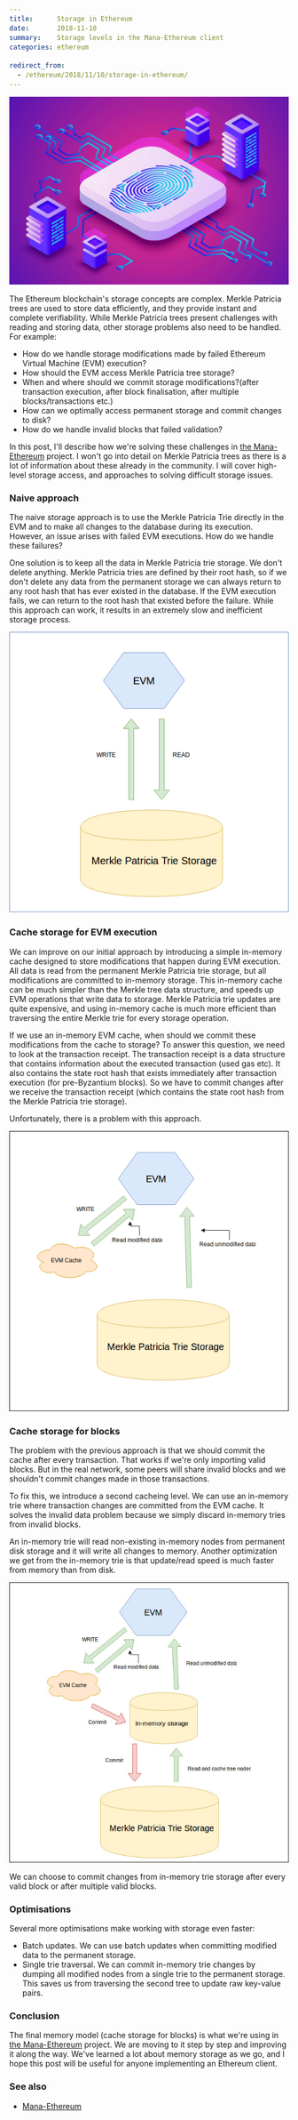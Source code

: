 ```yaml
---
title:      Storage in Ethereum
date:       2018-11-10
summary:    Storage levels in the Mana-Ethereum client
categories: ethereum

redirect_from:
  - /ethereum/2018/11/10/storage-in-ethereum/
---
```


![blockchain-storage](/images/2018-11-10-storage-in-ethereum.jpg)

The Ethereum blockchain's storage concepts are complex. Merkle Patricia trees are used to store data efficiently, and they provide instant and complete verifiability. While Merkle Patricia trees present challenges with reading and storing data, other storage problems also need to be handled. For example:

- How do we handle storage modifications made by failed Ethereum Virtual Machine (EVM) execution?
- How should the EVM access Merkle Patricia tree storage?
- When and where should we commit storage modifications?(after transaction execution, after block finalisation, after multiple blocks/transactions etc.)
- How can we optimally access permanent storage and commit changes to disk?
- How do we handle invalid blocks that failed validation?

In this post, I'll describe how we're solving these challenges in [the Mana-Ethereum](https://github.com/mana-ethereum/mana) project. I won't go into detail on Merkle Patricia trees as there is a lot of information about these already in the community.  I will cover high-level storage access, and approaches to solving difficult storage issues.

### Naive approach

The naive storage approach is to use the Merkle Patricia Trie directly in the EVM and to make all changes to the database during its execution. However, an issue arises with failed EVM executions. How do we handle these failures?

One solution is to keep all the data in Merkle Patricia trie storage. We don't delete anything. Merkle Patricia tries are defined by their root hash, so if we don't delete any data from the permanent storage we can always return to any root hash that has ever existed in the database. If the EVM execution fails, we can return to the root hash that existed before the failure. While this approach can work, it results in an extremely slow and inefficient storage process.

![naive-approach](/images/2018-11-10-naive.png)

### Cache storage for EVM execution

We can improve on our initial approach by introducing a simple in-memory cache designed to store modifications that happen during EVM execution. All data is read from the permanent Merkle Patricia trie storage, but all modifications are committed to in-memory storage. This in-memory cache can be much simpler than the Merkle tree data structure, and speeds up EVM operations that write data to storage. Merkle Patricia trie updates are quite expensive, and using in-memory cache is much more efficient than traversing the entire Merkle trie for every storage operation.

If we use an in-memory EVM cache, when should we commit these modifications from the cache to storage? To answer this question, we need to look at the transaction receipt. The transaction receipt is a data structure that contains information about the executed transaction (used gas etc). It also contains the state root hash that exists immediately after transaction execution (for pre-Byzantium blocks). So we have to commit changes after we receive the transaction receipt (which contains the state root hash from the Merkle Patricia trie storage).

Unfortunately, there is a problem with this approach.

![evm-cache](/images/2018-11-10-evm.png)

### Cache storage for blocks

The problem with the previous approach is that we should commit the cache after every transaction. That works if we're only importing valid blocks. But in the real network, some peers will share invalid blocks and we shouldn't commit changes made in those transactions.

To fix this, we introduce a second cacheing level. We can use an in-memory trie where transaction changes are committed from the EVM cache. It solves the invalid data problem because we simply discard in-memory tries from invalid blocks.

An in-memory trie will read non-existing in-memory nodes from permanent disk storage and it will write all changes to memory. Another optimization we get from the in-memory trie is that update/read speed is much faster from memory than from disk.

![block-cache](/images/2018-11-10-storage.jpg)

We can choose to commit changes from in-memory trie storage after every valid block or after multiple valid blocks.

### Optimisations

Several more optimisations make working with storage even faster:

- Batch updates. We can use batch updates when committing modified data to the permanent storage.
- Single trie traversal. We can commit in-memory trie changes by dumping all modified nodes from a single trie to the permanent storage. This saves us from traversing the second tree to update raw key-value pairs.

### Conclusion

The final memory model (cache storage for blocks) is what we're using in [the Mana-Ethereum](https://github.com/mana-ethereum/mana) project. We are moving to it step by step and improving it along the way. We've learned a lot about memory storage as we go, and I hope this post will be useful for anyone implementing an Ethereum client.

### See also

- [Mana-Ethereum](https://github.com/mana-ethereum/mana)
